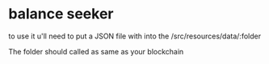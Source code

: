 # balance seeker

to use it u'll need to put a JSON file with into the /src/resources/data/:folder

The folder should called as same as your blockchain
